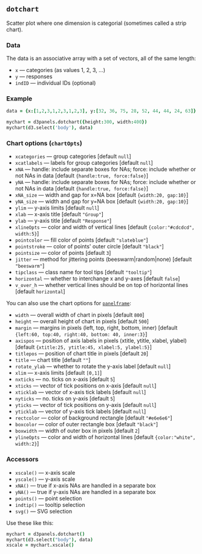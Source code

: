 ## `dotchart`

Scatter plot where one dimension is categorial (sometimes called a
strip chart).

### Data

The data is an associative array with a set of vectors, all of the same length:
- `x` &mdash; categories (as values 1, 2, 3, ...)
- `y` &mdash; responses
- `indID` &mdash; individual IDs (optional)

### Example

```coffeescript
data = {x:[1,2,3,1,2,3,1,2,3], y:[32, 36, 75, 28, 52, 44, 44, 24, 63]}

mychart = d3panels.dotchart({height:300, width:400})
mychart(d3.select('body'), data)
```

### Chart options (`chartOpts`)

- `xcategories` &mdash; group categories \[default `null`\]
- `xcatlabels` &mdash; labels for group categories \[default `null`\]
- `xNA` &mdash; handle: include separate boxes for NAs; force: include whether or not NAs in data \[default `{handle:true, force:false}`\]
- `yNA` &mdash; handle: include separate boxes for NAs; force: include whether or not NAs in data \[default `{handle:true, force:false}`\]
- `xNA_size` &mdash; width and gap for x=NA box \[default `{width:20, gap:10}`\]
- `yNA_size` &mdash; width and gap for y=NA box \[default `{width:20, gap:10}`\]
- `ylim` &mdash; y-axis limits \[default `null`\]
- `xlab` &mdash; x-axis title \[default `"Group"`\]
- `ylab` &mdash; y-axis title \[default `"Response"`\]
- `xlineOpts` &mdash; color and width of vertical lines \[default `{color:"#cdcdcd", width:5}`\]
- `pointcolor` &mdash; fill color of points \[default `"slateblue"`\]
- `pointstroke` &mdash; color of points' outer circle \[default `"black"`\]
- `pointsize` &mdash; color of points \[default `3`\]
- `jitter` &mdash; method for jittering points (beeswarm|random|none) \[default `"beeswarm"`\]
- `tipclass` &mdash; class name for tool tips \[default `"tooltip"`\]
- `horizontal` &mdash; whether to interchange x and y-axes \[default `false`\]
- `v_over_h` &mdash; whether vertical lines should be on top of horizontal lines \[default `horizontal`\]

You can also use the chart options for [`panelframe`](panelframe.md):

- `width` &mdash; overall width of chart in pixels \[default `800`\]
- `height` &mdash; overall height of chart in pixels \[default `500`\]
- `margin` &mdash; margins in pixels (left, top, right, bottom, inner) \[default `{left:60, top:40, right:40, bottom: 40, inner:3}`\]
- `axispos` &mdash; position of axis labels in pixels (xtitle, ytitle, xlabel, ylabel) \[default `{xtitle:25, ytitle:45, xlabel:5, ylabel:5}`\]
- `titlepos` &mdash; position of chart title in pixels \[default `20`\]
- `title` &mdash; chart title \[default `""`\]
- `rotate_ylab` &mdash; whether to rotate the y-axis label \[default `null`\]
- `xlim` &mdash; x-axis limits \[default `[0,1]`\]
- `nxticks` &mdash; no. ticks on x-axis \[default `5`\]
- `xticks` &mdash; vector of tick positions on x-axis \[default `null`\]
- `xticklab` &mdash; vector of x-axis tick labels \[default `null`\]
- `nyticks` &mdash; no. ticks on y-axis \[default `5`\]
- `yticks` &mdash; vector of tick positions on y-axis \[default `null`\]
- `yticklab` &mdash; vector of y-axis tick labels \[default `null`\]
- `rectcolor` &mdash; color of background rectangle \[default `"#e6e6e6"`\]
- `boxcolor` &mdash; color of outer rectangle box \[default `"black"`\]
- `boxwidth` &mdash; width of outer box in pixels \[default `2`\]
- `ylineOpts` &mdash; color and width of horizontal lines \[default `{color:"white", width:2}`\]



### Accessors

- `xscale()` &mdash; x-axis scale
- `yscale()` &mdash; y-axis scale
- `xNA()` &mdash; true if x-axis NAs are handled in a separate box
- `yNA()` &mdash; true if y-axis NAs are handled in a separate box
- `points()` &mdash; point selection
- `indtip()` &mdash; tooltip selection
- `svg()` &mdash; SVG selection

Use these like this:

```coffeescript
mychart = d3panels.dotchart()
mychart(d3.select("body"), data)
xscale = mychart.xscale()
```

